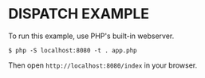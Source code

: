# DISPATCH EXAMPLE

To run this example, use PHP's built-in webserver.

```
$ php -S localhost:8080 -t . app.php
```

Then open `http://localhost:8080/index` in your browser.

